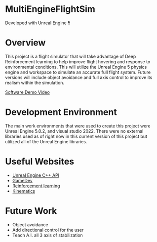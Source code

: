 # MultiEngineFlightSim

Developed with Unreal Engine 5

# Overview

This project is a flight simulator that will take advantage of Deep Reinforcement learning to help improve flight hovering and response to environmental conditions. This will utilize the Unreal Engine 5 physics engine and workspace to simulate an accurate full flight system. Future versions will include object avoidance and full axis control to improve its realism within the simulation. 

[Software Demo Video](https://www.loom.com/share/a1c6aaf452aa4aa784c24e1c407b6f2d)

# Development Environment
The main work environments that were used to create this project were Unreal Engine 5.0.2, and visual studio 2022. There were no external libraries used as of right now in this current version of this project but utilized all of the Unreal Engine libraries. 

# Useful Websites

* [Unreal Engine C++ API](https://docs.unrealengine.com/5.0/en-US/API/)
* [GameDev](https://www.gamedev.tv/)
* [Reinforcement learning](https://medium.datadriveninvestor.com/which-reinforcement-learning-rl-algorithm-to-use-where-when-and-in-what-scenario-e3e7617fb0b1)
* [Kinematics](https://www.khanacademy.org/science/physics/one-dimensional-motion/kinematic-formulas/a/what-are-the-kinematic-formulas)

# Future Work

* Object avoidance
* Add directional control for the user
* Teach A.I. all 3 axis of stabilization
